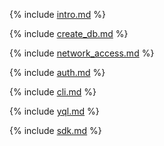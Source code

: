 {% include [intro.md](index/intro.md) %}

{% include [create_db.md](index/create_db.md) %}

{% include [network_access.md](index/network.md) %}

{% include [auth.md](index/auth.md) %}

{% include [cli.md](index/cli.md) %}

{% include [yql.md](index/yql.md) %}

{% include [sdk.md](index/sdk.md) %}

